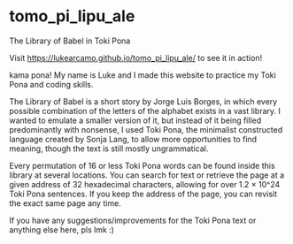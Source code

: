 # tomo_pi_lipu_ale
The Library of Babel in Toki Pona

Visit https://lukearcamo.github.io/tomo_pi_lipu_ale/ to see it in action!

kama pona! My name is Luke and I made this website to practice my Toki Pona and coding skills.

The Library of Babel is a short story by Jorge Luis Borges, in which every possible combination of the letters of the alphabet exists in a vast library. I wanted to emulate a smaller version of it, but instead of it being filled predominantly with nonsense, I used Toki Pona, the minimalist constructed language created by Sonja Lang, to allow more opportunities to find meaning, though the text is still mostly ungrammatical.

Every permutation of 16 or less Toki Pona words can be found inside this library at several locations. You can search for text or retrieve the page at a given address of 32 hexadecimal characters, allowing for over 1.2 × 10^24 Toki Pona sentences. If you keep the address of the page, you can revisit the exact same page any time.

If you have any suggestions/improvements for the Toki Pona text or anything else here, pls lmk :)

